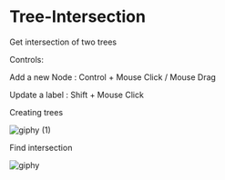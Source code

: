 # Tree-Intersection
Get intersection of two trees


Controls:

Add a new Node : Control + Mouse Click / Mouse Drag

Update a label : Shift + Mouse Click

Creating trees

![giphy (1)](https://github.com/julianfootman/Tree-Intersection/assets/111631236/588650e4-cf5c-40f5-a9bc-90dad8c2d00b)

Find intersection

![giphy](https://github.com/julianfootman/Tree-Intersection/assets/111631236/9246094a-c355-4b5f-adfc-cee3589cfb76)

